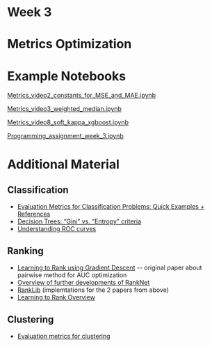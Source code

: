 # Week 3


# Metrics Optimization

# Example Notebooks

[Metrics_video2_constants_for_MSE_and_MAE.ipynb](Week%203%2098943c6d23e54a96b6d11bcdcdd9a883/Metrics_video2_constants_for_MSE_and_MAE.ipynb)

[Metrics_video3_weighted_median.ipynb](Week%203%2098943c6d23e54a96b6d11bcdcdd9a883/Metrics_video3_weighted_median.ipynb)

[Metrics_video8_soft_kappa_xgboost.ipynb](Week%203%2098943c6d23e54a96b6d11bcdcdd9a883/Metrics_video8_soft_kappa_xgboost.ipynb)

[Programming_assignment_week_3.ipynb](Week%203%2098943c6d23e54a96b6d11bcdcdd9a883/Programming_assignment_week_3.ipynb)

# Additional Material

## Classification

- [Evaluation Metrics for Classification Problems: Quick Examples + References](http://queirozf.com/entries/evaluation-metrics-for-classification-quick-examples-references)
- [Decision Trees: “Gini” vs. “Entropy” criteria](https://www.garysieling.com/blog/sklearn-gini-vs-entropy-criteria)
- [Understanding ROC curves](http://www.navan.name/roc/)

## Ranking

- [Learning to Rank using Gradient Descent](http://icml.cc/2015/wp-content/uploads/2015/06/icml_ranking.pdf) -- original paper about pairwise method for AUC optimization
- [Overview of further developments of RankNet](https://www.microsoft.com/en-us/research/wp-content/uploads/2016/02/MSR-TR-2010-82.pdf)
- [RankLib](https://sourceforge.net/p/lemur/wiki/RankLib/) (implemtations for the 2 papers from above)
- [Learning to Rank Overview](https://wellecks.wordpress.com/2015/01/15/learning-to-rank-overview)

## Clustering

- [Evaluation metrics for clustering](http://nlp.uned.es/docs/amigo2007a.pdf)